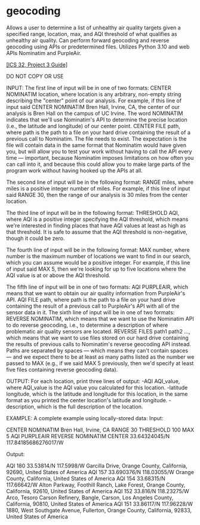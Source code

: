 # geocoding
Allows a user to determine a list of unhealthy air quality targets given a specified range, location, max, and AQI threshold of what qualifies as unhealthy air quality.  Can perform forward geocoding and reverse geocoding using APIs or predetermined files. Utilizes Python 3.10 and web APIs Nominatim and PurpleAir.

[[ICS 32, Project 3 Guide]](https://www.ics.uci.edu/~thornton/ics32/ProjectGuide/Project3/)

DO NOT COPY OR USE




INPUT:
The first line of input will be in one of two formats:
  CENTER NOMINATIM location, where location is any arbitrary, non-empty string describing the "center" point of our analysis. For example, if this line of input said CENTER NOMINATIM Bren Hall, Irvine, CA, the center of our analysis is Bren Hall on the campus of UC Irvine. The word NOMINATIM indicates that we'll use Nominatim's API to determine the precise location (i.e., the latitude and longitude) of our center point.
  CENTER FILE path, where path is the path to a file on your hard drive containing the result of a previous call to Nominatim. The file needs to exist. The expectation is the file will contain data in the same format that Nominatim would have given you, but will allow you to test your work without having to call the API every time — important, because Nominatim imposes limitations on how often you can call into it, and because this could allow you to make large parts of the program work without having hooked up the APIs at all.

The second line of input will be in the following format:
  RANGE miles, where miles is a positive integer number of miles. For example, if this line of input said RANGE 30, then the range of our analysis is 30 miles from the center location.

The third line of input will be in the following format:
  THRESHOLD AQI, where AQI is a positive integer specifying the AQI threshold, which means we're interested in finding places that have AQI values at least as high as that threshold. It is safe to assume that the AQI threshold is non-negative, though it could be zero.
  
The fourth line of input will be in the following format:
  MAX number, where number is the maximum number of locations we want to find in our search, which you can assume would be a positive integer. For example, if this line of input said MAX 5, then we're looking for up to five locations where the AQI value is at or above the AQI threshold.
  
The fifth line of input will be in one of two formats:
  AQI PURPLEAIR, which means that we want to obtain our air quality information from PurpleAir's API.
  AQI FILE path, where path is the path to a file on your hard drive containing the result of a previous call to PurpleAir's API with all of the sensor data in it.
The sixth line of input will be in one of two formats:
  REVERSE NOMINATIM, which means that we want to use the Nominatim API to do reverse geocoding, i.e., to determine a description of where problematic air quality sensors are located.
  REVERSE FILES path1 path2 ..., which means that we want to use files stored on our hard drive containing the results of previous calls to Nominatim's reverse geocoding API instead. Paths are separated by spaces — which means they can't contain spaces — and we expect there to be at least as many paths listed as the number we passed to MAX (e.g., if we said MAX 5 previously, then we'd specify at least five files containing reverse geocoding data).
  
OUTPUT: 
For each location, print three lines of output:
-AQI AQI_value, where AQI_value is the AQI value you calculated for this location.
-latitude longitude, which is the latitude and longitude for this location, in the same format as you printed the center location's latitude and longitude.
-description, which is the full description of the location.

EXAMPLE:
A complete example using locally-stored data:
Input:

CENTER NOMINATIM Bren Hall, Irvine, CA
RANGE 30
THRESHOLD 100
MAX 5
AQI PURPLEAIR
REVERSE NOMINATIM
CENTER 33.64324045/N 117.84185686276017/W

Output:

AQI 180
33.53814/N 117.5998/W
Garcilla Drive, Orange County, California, 92690, United States of America
AQI 157
33.690376/N 118.03055/W
Orange County, California, United States of America
AQI 154
33.68315/N 117.66642/W
Alton Parkway, Foothill Ranch, Lake Forest, Orange County, California, 92610, United States of America
AQI 152
33.816/N 118.23275/W
Arco, Tesoro Carson Refinery, Bangle, Carson, Los Angeles County, California, 90810, United States of America
AQI 151
33.86117/N 117.96228/W
1880, West Southgate Avenue, Fullerton, Orange County, California, 92833, United States of America
